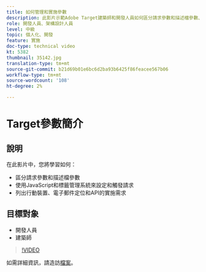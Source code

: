 ```yaml
---
title: 如何管理和實施參數
description: 此影片示範Adobe Target建築師和開發人員如何區分請求參數和描述檔參數、使用JavaScript和標籤管理系統來設定和觸發請求，以及瞭解行動裝置、電子郵件定位和API的實施需求。
role: 開發人員、架構設計人員
level: 中級
topic: 個人化、開發
feature: 實施
doc-type: technical video
kt: 5382
thumbnail: 35142.jpg
translation-type: tm+mt
source-git-commit: b21d69b01e6bc6d2ba93b6425f86feacee567b06
workflow-type: tm+mt
source-wordcount: '108'
ht-degree: 2%

---
```



# Target參數簡介

## 說明

在此影片中，您將學習如何：

* 區分請求參數和描述檔參數
* 使用JavaScript和標籤管理系統來設定和觸發請求
* 列出行動裝置、電子郵件定位和API的實施需求

## 目標對象

* 開發人員
* 建築師

>[!VIDEO](https://video.tv.adobe.com/v/35142/?quality=12)

如需詳細資訊，請造訪[檔案](https://docs.adobe.com/content/help/en/target/using/implement-target/implementing-target.html)。

